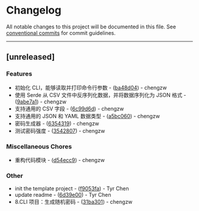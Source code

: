 # Changelog

All notable changes to this project will be documented in this file. See [conventional commits](https://www.conventionalcommits.org/) for commit guidelines.

---
## [unreleased]

### Features

- 初始化 CLI，能够读取并打印命令行参数 - ([ba48d04](https://github.com/cr7258/01-rcli/commit/ba48d0409b788b9b88c4ab930164ade376bc3cff)) - chengzw
- 使用 Serde 从 CSV 文件中反序列化数据，并将数据序列化为 JSON 格式 - ([9abe7a1](https://github.com/cr7258/01-rcli/commit/9abe7a19e5526b9cf798353c28bca8f8894fef6c)) - chengzw
- 支持通用的 CSV 字段 - ([6c99d6d](https://github.com/cr7258/01-rcli/commit/6c99d6d35e6bbc485d3444f98d9d2f4dbeaee672)) - chengzw
- 支持通用的 JSON 和 YAML 数据类型 - ([a5bc060](https://github.com/cr7258/01-rcli/commit/a5bc06014f1e6ffcf662b7762feafcb2b65d1d83)) - chengzw
- 密码生成器 - ([6354319](https://github.com/cr7258/01-rcli/commit/6354319288cceb9f8c524c0fc86c353945fe757f)) - chengzw
- 测试密码强度 - ([3542807](https://github.com/cr7258/01-rcli/commit/3542807e93b6695bd4d51665be1a454f6a586b24)) - chengzw

### Miscellaneous Chores

- 重构代码模块 - ([d54ecc9](https://github.com/cr7258/01-rcli/commit/d54ecc9bdd5b00463d793894d0ab65f7bece15b4)) - chengzw

### Other

- init the template project - ([f9053fa](https://github.com/cr7258/01-rcli/commit/f9053fac4b3acd36779ac410157342aa30a11a2e)) - Tyr Chen
- update readme - ([6d39e00](https://github.com/cr7258/01-rcli/commit/6d39e003e182347b3f2c38b8c67173e583598ebb)) - Tyr Chen
- 8.CLI 项目：生成随机密码 - ([31ba301](https://github.com/cr7258/01-rcli/commit/31ba301317d65884ff96914404abe21eeb8e12a7)) - chengzw

<!-- generated by git-cliff -->
